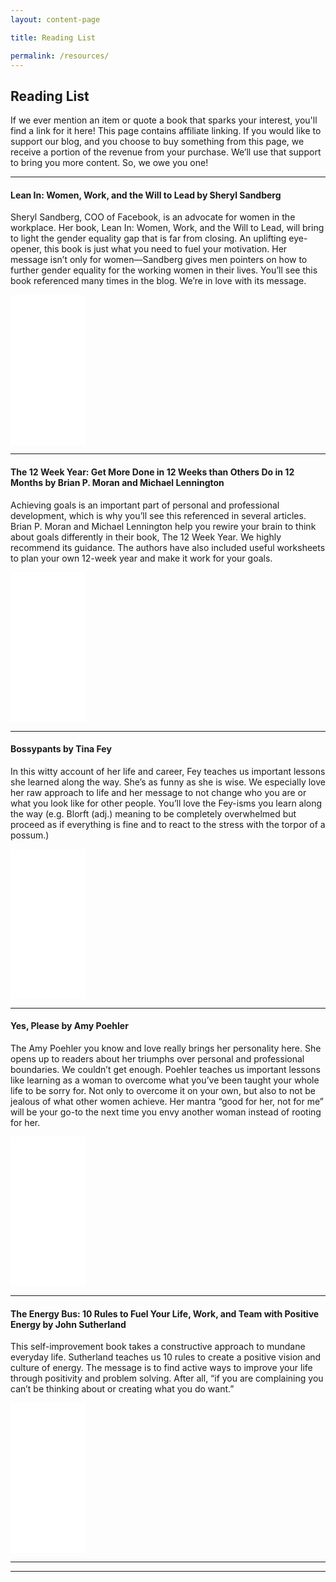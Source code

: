 ```yaml
---
layout: content-page

title: Reading List

permalink: /resources/
---
```


## Reading List

<p>If we ever mention an item or quote a book that sparks your interest, you'll find a link for it here! This page contains affiliate linking. If you would like to support our blog, and you choose to buy something from this page, we receive a portion of the revenue from your purchase. We’ll use that support to bring you more content. So, we owe you one!</p>

<hr class="secondary">

<section id="lean-in"> <!-- Lean-in -->
	<div class="row">
		<div class="col-sm-9">
			<h4>Lean In: Women, Work, and the Will to Lead by Sheryl Sandberg</h4>
			<p>Sheryl Sandberg, COO of Facebook, is an advocate for women in the workplace. Her book, Lean In: Women, Work, and the Will to Lead, will bring to light the gender equality gap that is far from closing. An uplifting eye-opener, this book is just what you need to fuel your motivation. Her message isn’t only for women—Sandberg gives men pointers on how to further gender equality for the working women in their lives. You’ll see this book referenced many times in the blog. We’re in love with its message.</p>
		</div>
		<div class="col-sm-3">
			<div class="">
				<iframe style="width:120px;height:240px;" marginwidth="0" marginheight="0" scrolling="no" frameborder="0" src="//ws-na.amazon-adsystem.com/widgets/q?ServiceVersion=20070822&OneJS=1&Operation=GetAdHtml&MarketPlace=US&source=ac&ref=tf_til&ad_type=product_link&tracking_id=pareandflouri-20&marketplace=amazon&region=US&placement=0385349947&asins=0385349947&linkId=3823bb4a189fc675263e243354d81dbd&show_border=true&link_opens_in_new_window=false&price_color=2e3842&title_color=981a00&bg_color=fdfdfd"></iframe>
			</div>
		</div>
	</div>
</section>

<hr class="secondary">

<section id="12-week-year"> <!-- 12 week year -->
	<div class="row">
		<div class="col-sm-9">
			<h4>The 12 Week Year: Get More Done in 12 Weeks than Others Do in 12 Months by Brian P. Moran and Michael Lennington</h4>
			<p>Achieving goals is an important part of personal and professional development, which is why you’ll see this referenced in several articles. Brian P. Moran and Michael Lennington help you rewire your brain to think about goals differently in their book, The 12 Week Year. We highly recommend its guidance. The authors have also included useful worksheets to plan your own 12-week year and make it work for your goals.</p>
		</div>
		<div class="col-sm-3">
			<div class="">
				<iframe style="width:120px;height:240px;" marginwidth="0" marginheight="0" scrolling="no" frameborder="0" src="//ws-na.amazon-adsystem.com/widgets/q?ServiceVersion=20070822&OneJS=1&Operation=GetAdHtml&MarketPlace=US&source=ac&ref=qf_sp_asin_til&ad_type=product_link&tracking_id=pareandflouri-20&marketplace=amazon&region=US&placement=1118509234&asins=1118509234&linkId=b3f2d7eddacc4f02503fe8d7df340c85&show_border=true&link_opens_in_new_window=false&price_color=2e3842&title_color=981a00&bg_color=fdfdfd"></iframe>
			</div>
		</div>
	</div>
</section>

<hr class="secondary">

<section id="Bossypants"> <!-- Bossypants -->
	<div class="row">
		<div class="col-sm-9">
			<h4>Bossypants by Tina Fey</h4>
			<p>In this witty account of her life and career, Fey teaches us important lessons she learned along the way. She’s as funny as she is wise.  We especially love her raw approach to life and her message to not change who you are or what you look like for other people. You’ll love the Fey-isms you learn along the way (e.g. Blorft (adj.) meaning to be completely overwhelmed but proceed as if everything is fine and to react to the stress with the torpor of a possum.)</p>
		</div>
		<div class="col-sm-3">
			<div class="">
				<iframe style="width:120px;height:240px;" marginwidth="0" marginheight="0" scrolling="no" frameborder="0" src="//ws-na.amazon-adsystem.com/widgets/q?ServiceVersion=20070822&OneJS=1&Operation=GetAdHtml&MarketPlace=US&source=ac&ref=qf_sp_asin_til&ad_type=product_link&tracking_id=pareandflouri-20&marketplace=amazon&region=US&placement=0316056898&asins=0316056898&linkId=6a862ef6a53732d524494f5c058d68a1&show_border=true&link_opens_in_new_window=false&price_color=2e3842&title_color=981a00&bg_color=fdfdfd"></iframe>
			</div>
		</div>
	</div>
</section>

<hr class="secondary">

<section id="yes-please"> <!-- yes-please -->
	<div class="row">
		<div class="col-sm-9">
			<h4>Yes, Please by Amy Poehler</h4>
			<p>The Amy Poehler you know and love really brings her personality here. She opens up to readers about her triumphs over personal and professional boundaries. We couldn’t get enough. Poehler teaches us important lessons like learning as a woman to overcome what you’ve been taught your whole life to be sorry for. Not only to overcome it on your own, but also to not be jealous of what other women achieve. Her mantra “good for her, not for me” will be your go-to the next time you envy another woman instead of rooting for her.</p>
		</div>
		<div class="col-sm-3">
			<div class="">
				<iframe style="width:120px;height:240px;" marginwidth="0" marginheight="0" scrolling="no" frameborder="0" src="//ws-na.amazon-adsystem.com/widgets/q?ServiceVersion=20070822&OneJS=1&Operation=GetAdHtml&MarketPlace=US&source=ac&ref=tf_til&ad_type=product_link&tracking_id=pareandflouri-20&marketplace=amazon&region=US&placement=006226835X&asins=006226835X&linkId=9be9581bb43fd86ea5c5d828ad5e11aa&show_border=true&link_opens_in_new_window=false&price_color=2e3842&title_color=981a00&bg_color=fdfdfd"></iframe>
			</div>
		</div>
	</div>
</section>

<hr class="secondary">

<section id="The Energy Bus"> <!-- the energy bus -->
	<div class="row">
		<div class="col-sm-9">
			<h4>The Energy Bus: 10 Rules to Fuel Your Life, Work, and Team with Positive Energy by John Sutherland</h4>
			<p>This self-improvement book takes a constructive approach to mundane everyday life. Sutherland teaches us 10 rules to create a positive vision and culture of energy. The message is to find active ways to improve your life through positivity and problem solving. After all, “if you are complaining you can’t be thinking about or creating what you do want.”</p>
		</div>
		<div class="col-sm-3">
			<div class="">
				<iframe style="width:120px;height:240px;" marginwidth="0" marginheight="0" scrolling="no" frameborder="0" src="//ws-na.amazon-adsystem.com/widgets/q?ServiceVersion=20070822&OneJS=1&Operation=GetAdHtml&MarketPlace=US&source=ac&ref=qf_sp_asin_til&ad_type=product_link&tracking_id=pareandflouri-20&marketplace=amazon&region=US&placement=0470100281&asins=0470100281&linkId=8877aa942e8203b5dcd39cb83696736a&show_border=true&link_opens_in_new_window=false&price_color=2e3842&title_color=981a00&bg_color=fdfdfd"></iframe>
			</div>
		</div>
	</div>
</section>

<hr class="secondary">

<hr class="primary">